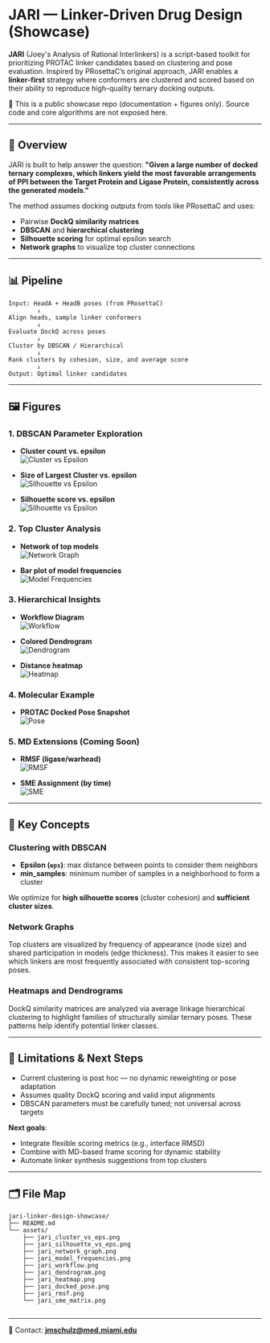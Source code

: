 
# JARI — Linker-Driven Drug Design (Showcase)

**JARI** (Joey's Analysis of Rational Interlinkers) is a script-based toolkit for prioritizing PROTAC linker candidates based on clustering and pose evaluation. Inspired by PRosettaC’s original approach, JARI enables a **linker-first** strategy where conformers are clustered and scored based on their ability to reproduce high-quality ternary docking outputs.

🧪 This is a public showcase repo (documentation + figures only). Source code and core algorithms are not exposed here.

---

## 🔬 Overview

JARI is built to help answer the question: **"Given a large number of docked ternary complexes, which linkers yield the most favorable arrangements of PPI between the Target Protein and Ligase Protein, consistently across the generated models."**

The method assumes docking outputs from tools like PRosettaC and uses:
- Pairwise **DockQ similarity matrices**
- **DBSCAN** and **hierarchical clustering**
- **Silhouette scoring** for optimal epsilon search
- **Network graphs** to visualize top cluster connections

---

## 📊 Pipeline

```text
Input: HeadA + HeadB poses (from PRosettaC)
        ↓
Align heads, sample linker conformers
        ↓
Evaluate DockQ across poses
        ↓
Cluster by DBSCAN / Hierarchical
        ↓
Rank clusters by cohesion, size, and average score
        ↓
Output: Optimal linker candidates
```

---

## 🖼️ Figures

### 1. DBSCAN Parameter Exploration

- **Cluster count vs. epsilon**  
  ![Cluster vs Epsilon](assets/jari_cluster_vs_eps.png)

- **Size of Largest Cluster vs. epsilon**  
  ![Silhouette vs Epsilon](assets/jari_LGcluster_vs_eps.png)

- **Silhouette score vs. epsilon**  
  ![Silhouette vs Epsilon](assets/jari_silhouette_vs_eps.png)

### 2. Top Cluster Analysis

- **Network of top models**  
  ![Network Graph](assets/jari_network_graph.png)

- **Bar plot of model frequencies**  
  ![Model Frequencies](assets/jari_model_frequencies.png)

### 3. Hierarchical Insights

- **Workflow Diagram**  
  ![Workflow](assets/jari_workflow.png)

- **Colored Dendrogram**  
  ![Dendrogram](assets/jari_dendrogram.png)

- **Distance heatmap**  
  ![Heatmap](assets/jari_heatmap.png)

### 4. Molecular Example

- **PROTAC Docked Pose Snapshot**  
  ![Pose](assets/jari_docked_pose.png)

### 5. MD Extensions (Coming Soon)

- **RMSF (ligase/warhead)**  
  ![RMSF](assets/jari_rmsf.png)

- **SME Assignment (by time)**  
  ![SME](assets/jari_sme_matrix.png)

---

## 🧠 Key Concepts

### Clustering with DBSCAN

- **Epsilon (`eps`)**: max distance between points to consider them neighbors
- **min_samples**: minimum number of samples in a neighborhood to form a cluster

We optimize for **high silhouette scores** (cluster cohesion) and **sufficient cluster sizes**.

### Network Graphs

Top clusters are visualized by frequency of appearance (node size) and shared participation in models (edge thickness). This makes it easier to see which linkers are most frequently associated with consistent top-scoring poses.

### Heatmaps and Dendrograms

DockQ similarity matrices are analyzed via average linkage hierarchical clustering to highlight families of structurally similar ternary poses. These patterns help identify potential linker classes.

---

## 🚧 Limitations & Next Steps

- Current clustering is post hoc — no dynamic reweighting or pose adaptation
- Assumes quality DockQ scoring and valid input alignments
- DBSCAN parameters must be carefully tuned; not universal across targets

**Next goals**:
- Integrate flexible scoring metrics (e.g., interface RMSD)
- Combine with MD-based frame scoring for dynamic stability
- Automate linker synthesis suggestions from top clusters

---

## 🗂️ File Map

```
jari-linker-design-showcase/
├── README.md
└── assets/
    ├── jari_cluster_vs_eps.png
    ├── jari_silhouette_vs_eps.png
    ├── jari_network_graph.png
    ├── jari_model_frequencies.png
    ├── jari_workflow.png
    ├── jari_dendrogram.png
    ├── jari_heatmap.png
    ├── jari_docked_pose.png
    ├── jari_rmsf.png
    └── jari_sme_matrix.png
    
```

---

📩 Contact: **jmschulz@med.miami.edu**
